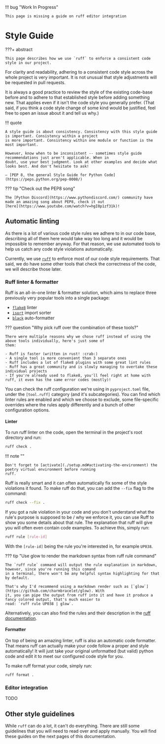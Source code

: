 !!! bug "Work In Progress"

    This page is missing a guide on ruff editor integration

# Style Guide

???+ abstract

    This page describes how we use `ruff` to enforce a consistent code style in our project.

For clarity and readability, adhering to a consistent code style across the whole project is very important. It is not
unusual that style adjustments will be requested in pull requests.

It is always a good practice to review the style of the existing code-base before and to adhere to that established
style before adding something new. That applies even if it isn't the code style you generally prefer. (That said, if
you think a code style change of some kind would be justified, feel free to open an issue about it and tell us why.)

!!! quote

    A style guide is about consistency. Consistency with this style guide is important. Consistency within a project
    is more important. Consistency within one module or function is the most important.

    However, know when to be inconsistent -- sometimes style guide recommendations just aren't applicable. When in
    doubt, use your best judgment. Look at other examples and decide what looks best. And don't hesitate to ask!

    — [PEP 8, the general Style Guide for Python Code](https://peps.python.org/pep-0008/)

??? tip "Check out the PEP8 song"

    The [Python Discord](https://www.pythondiscord.com/) community have made an amazing song about PEP8, check it out
    [here](https://www.youtube.com/watch?v=hgI0p1zf31k)!

## Automatic linting

As there is a lot of various code style rules we adhere to in our code base, describing all of them here would take way
too long and it would be impossible to remember anyway. For that reason, we use automated tools to help us catch any
code style violations automatically.

Currently, we use [`ruff`](https://beta.ruff.rs/docs/) to enforce most of our code style requirements. That said, we do
have some other tools that check the correctness of the code, we will describe those later.

### Ruff linter & formatter

Ruff is an all-in-one linter & formatter solution, which aims to replace three previously very popular tools into a
single package:

- [`flake8`](https://flake8.pycqa.org/en/latest/) linter
- [`isort`](https://pycqa.github.io/isort/) import sorter
- [`black`](https://black.readthedocs.io/en/stable/) auto-formatter

??? question "Why pick ruff over the combination of these tools?"

    There were multiple reasons why we chose ruff instead of using the above tools individually, here's just some of
    them:

    - Ruff is faster (written in rust! :crab:)
    - A single tool is more convenient than 3 separate ones
    - Ruff includes a lot of flake8 plugins with some great lint rules
    - Ruff has a great community and is slowly managing to overtake these individual projects
    - If you're already used to flake8, you'll feel right at home with ruff, it even has the same error codes (mostly)!

You can check the ruff configuration we're using in `pyproject.toml` file, under the `[tool.ruff]` category (and it's
subcategories). You can find which linter rules are enabled and which we choose to exclude, some file-specific
overrides where the rules apply differently and a bunch of other configuration options.

#### Linter

To run ruff linter on the code, open the terminal in the project's root directory and run:

```bash
ruff check .
```

!!! note ""

    Don't forget to [activate](./setup.md#activating-the-environment) the poetry virtual environment before running
    ruff.

Ruff is really smart and it can often automatically fix some of the style violations it found. To make ruff do that,
you can add the `--fix` flag to the command:

```bash
ruff check --fix .
```

If you got a rule violation in your code and you don't understand what the rule's purpose is supposed to be / why we
enforce it, you can use Ruff to show you some details about that rule. The explanation that ruff will give you will
often even contain code examples. To achieve this, simply run:

```bash
ruff rule [rule-id]
```

With the `[rule-id]` being the rule you're interested in, for example `UP038`.

??? tip "Use glow to render the markdown syntax from ruff rule command"

    The `ruff rule` command will output the rule explanation in markdown, however, since you're running this comand
    in a terminal, there won't be any helpful syntax highlighting for that by default.

    That's why I'd recommend using a markdown render such as [`glow`](https://github.com/charmbracelet/glow). With
    it, you can pipe the output from ruff into it and have it produce a fancy colored output, that's much easier to
    read: `ruff rule UP038 | glow`.

Alternatively, you can also find the rules and their description in the [ruff
documentation](https://docs.astral.sh/ruff/rules/).

#### Formatter

On top of being an amazing linter, ruff is also an automatic code formatter. That means ruff can actually make your
code follow a proper and style automatically! It will just take your original unformatted (but valid) python code and
edit it to meet our configured code style for you.

To make ruff format your code, simply run:

```bash
ruff format .
```

### Editor integration

TODO

## Other style guidelines

While `ruff` can do a lot, it can't do everything. There are still some guidelines that you will need to read over and
apply manually. You will find these guides on the next pages of this documentation.
